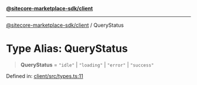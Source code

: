 [**@sitecore-marketplace-sdk/client**](../README.md)

***

[@sitecore-marketplace-sdk/client](../README.md) / QueryStatus

# Type Alias: QueryStatus

> **QueryStatus** = `"idle"` \| `"loading"` \| `"error"` \| `"success"`

Defined in: [client/src/types.ts:11](https://github.com/Sitecore/sitecore-marketplace-sdk/blob/164b50f088c64d06bdfc3339d06f7bcbd681db60/packages/client/src/types.ts#L11)
